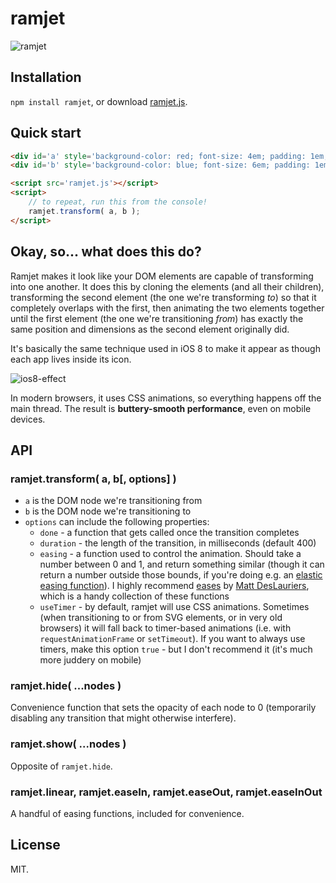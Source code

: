 # ramjet

![ramjet](https://cloud.githubusercontent.com/assets/1162160/7279487/5d668dea-e8ea-11e4-9b0d-a9ba2f1165cc.gif)


## Installation

`npm install ramjet`, or download [ramjet.js](TODO!).


## Quick start

```html
<div id='a' style='background-color: red; font-size: 4em; padding: 1em;'>a</div>
<div id='b' style='background-color: blue; font-size: 6em; padding: 1em;'>b</div>

<script src='ramjet.js'></script>
<script>
	// to repeat, run this from the console!
	ramjet.transform( a, b );
</script>
```


## Okay, so... what does this do?

Ramjet makes it look like your DOM elements are capable of transforming into one another. It does this by cloning the elements (and all their children), transforming the second element (the one we're transforming *to*) so that it completely overlaps with the first, then animating the two elements together until the first element (the one we're transitioning *from*) has exactly the same position and dimensions as the second element originally did.

It's basically the same technique used in iOS 8 to make it appear as though each app lives inside its icon.

![ios8-effect](https://cloud.githubusercontent.com/assets/1162160/7281378/4f949858-e8f7-11e4-8acf-9a1d90049a92.gif)

In modern browsers, it uses CSS animations, so everything happens off the main thread. The result is **buttery-smooth performance**, even on mobile devices.


## API

### ramjet.transform( a, b[, options] )

* `a` is the DOM node we're transitioning from
* `b` is the DOM node we're transitioning to
* `options` can include the following properties:
    * `done` - a function that gets called once the transition completes
    * `duration` - the length of the transition, in milliseconds (default 400)
    * `easing` - a function used to control the animation. Should take a number between 0 and 1, and return something similar (though it can return a number outside those bounds, if you're doing e.g. an [elastic easing function](http://easings.net/#easeOutElastic)). I highly recommend [eases](https://www.npmjs.com/package/eases) by [Matt DesLauriers](https://github.com/mattdesl), which is a handy collection of these functions
    * `useTimer` - by default, ramjet will use CSS animations. Sometimes (when transitioning to or from SVG elements, or in very old browsers) it will fall back to timer-based animations (i.e. with `requestAnimationFrame` or `setTimeout`). If you want to always use timers, make this option `true` - but I don't recommend it (it's much more juddery on mobile)

### ramjet.hide( ...nodes )

Convenience function that sets the opacity of each node to 0 (temporarily disabling any transition that might otherwise interfere).

### ramjet.show( ...nodes )

Opposite of `ramjet.hide`.

### ramjet.linear, ramjet.easeIn, ramjet.easeOut, ramjet.easeInOut

A handful of easing functions, included for convenience.


## License

MIT.